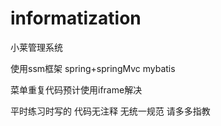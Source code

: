 # informatization
小莱管理系统  

使用ssm框架 spring+springMvc mybatis  

菜单重复代码预计使用iframe解决  

平时练习时写的 代码无注释 无统一规范  请多多指教
